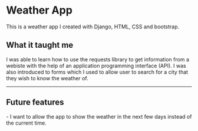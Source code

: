 # Weather App

This is a weather app I created with Django, HTML, CSS and bootstrap.

<h2>What it taught me</h2>
I was able to learn how to use the requests library to get information from a webiste with the help of an application programming interface (API). I was also introduced to forms which I used to allow user to search for a city that they wish to know the weather of.
<hr>  
<h2>Future features</h2>  
- I want to allow the app to show the weather in the next few days instead of the current time.   
